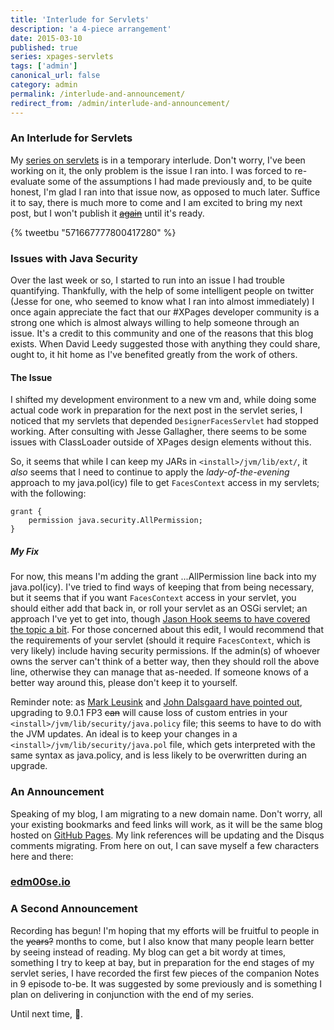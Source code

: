 ```yaml
---
title: 'Interlude for Servlets'
description: 'a 4-piece arrangement'
date: 2015-03-10
published: true
series: xpages-servlets
tags: ['admin']
canonical_url: false
category: admin
permalink: /interlude-and-announcement/
redirect_from: /admin/interlude-and-announcement/
---
```


### An Interlude for Servlets

My [series on servlets](/servlet-series) is in a temporary interlude. Don't worry, I've been working on it, the only problem is the issue I ran into. I was forced to re-evaluate some of the assumptions I had made previously and, to be quite honest, I'm glad I ran into that issue now, as opposed to much later. Suffice it to say, there is much more to come and I am excited to bring my next post, but I won't publish it [<s>again</s>](https://twitter.com/edm00se/status/571629407695069184) until it's ready.

{% tweetbu "571667777800417280" %}

### Issues with Java Security

Over the last week or so, I started to run into an issue I had trouble quantifying. Thankfully, with the help of some intelligent people on twitter (Jesse for one, who seemed to know what I ran into almost immediately) I once again appreciate the fact that our #XPages developer community is a strong one which is almost always willing to help someone through an issue. It's a credit to this community and one of the reasons that this blog exists. When David Leedy suggested those with anything they could share, ought to, it hit home as I've benefited greatly from the work of others.

#### The Issue

I shifted my development environment to a new vm and, while doing some actual code work in preparation for the next post in the servlet series, I noticed that my servlets that depended `DesignerFacesServlet` had stopped working. After consulting with Jesse Gallagher, there seems to be some issues with ClassLoader outside of XPages design elements without this.

So, it seems that while I can keep my JARs in `<install>/jvm/lib/ext/`, it _also_ seems that I need to continue to apply the _lady-of-the-evening_ approach to my java.pol(icy) file to get `FacesContext` access in my servlets; with the following:

```
grant {
	permission java.security.AllPermission;
}
```

##### My Fix

For now, this means I'm adding the grant ...AllPermission line back into my java.pol(icy). I've tried to find ways of keeping that from being necessary, but it seems that if you want `FacesContext` access in your servlet, you should either add that back in, or roll your servlet as an OSGi servlet; an approach I've yet to get into, though [Jason Hook seems to have covered the topic a bit](https://8b30b0.wordpress.com/). For those concerned about this edit, I would recommend that the requirements of your servlet (should it require `FacesContext`, which is very likely) include having security permissions. If the admin(s) of whoever owns the server can't think of a better way, then they should roll the above line, otherwise they can manage that as-needed. If someone knows of a better way around this, please don't keep it to yourself.

Reminder note: as [Mark Leusink](https://linqed.eu/2014/06/25/considering-a-domino-upgrade-beware-of-custom-java-security-policies/) and [John Dalsgaard have pointed out](https://www.dalsgaard-data.eu/blog/java-security-in-ibm-domino/), upgrading to 9.0.1 FP3 <s>can</s> will cause loss of custom entries in your `<install>/jvm/lib/security/java.policy` file; this seems to have to do with the JVM updates. An ideal is to keep your changes in a `<install>/jvm/lib/security/java.pol` file, which gets interpreted with the same syntax as java.policy, and is less likely to be overwritten during an upgrade.

### An Announcement

Speaking of my blog, I am migrating to a new domain name. Don't worry, all your existing bookmarks and feed links will work, as it will be the same blog hosted on [GitHub Pages](https://pages.github.com/). My link references will be updating and the Disqus comments migrating. From here on out, I can save myself a few characters here and there:

### **[edm00se.io](//edm00se.io/)**<br />

### A Second Announcement

Recording has begun! I'm hoping that my efforts will be fruitful to people in the <s>years?</s> months to come, but I also know that many people learn better by seeing instead of reading. My blog can get a bit wordy at times, something I try to keep at bay, but in preparation for the end stages of my servlet series, I have recorded the first few pieces of the companion Notes in 9 episode to-be. It was suggested by some previously and is something I plan on delivering in conjunction with the end of my series.

Until next time, 🍻.
